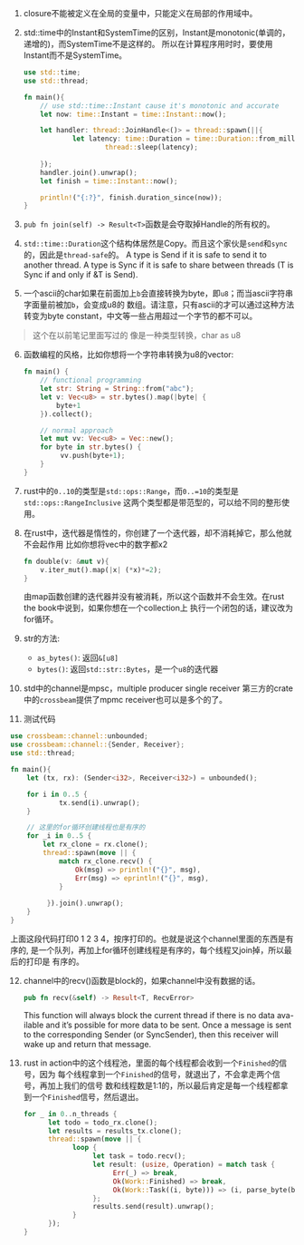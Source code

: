 1. closure不能被定义在全局的变量中，只能定义在局部的作用域中。

2. std::time中的Instant和SystemTime的区别，Instant是monotonic(单调的，递增的)，而SystemTime不是这样的。
   所以在计算程序用时时，要使用Instant而不是SystemTime。
   ```rust
   use std::time;
   use std::thread;

   fn main(){
       // use std::time::Instant cause it's monotonic and accurate
       let now: time::Instant = time::Instant::now();

	   let handler: thread::JoinHandle<()> = thread::spawn(||{
	           let latency: time::Duration = time::Duration::from_millis(300);
			           thread::sleep(latency);
					       
	   });
       handler.join().unwrap();
       let finish = time::Instant::now();

       println!("{:?}", finish.duration_since(now));
   }
   ```

3. `pub fn join(self) -> Result<T>`函数是会夺取掉Handle的所有权的。

4. `std::time::Duration`这个结构体居然是Copy。而且这个家伙是`send`和`sync`的，因此是`thread-safe`的。
   A type is Send if it is safe to send it to another thread.
   A type is Sync if it is safe to share between threads (T is Sync if and only if &T is Send).

5. 一个ascii的char如果在前面加上`b`会直接转换为byte，即`u8`；而当ascii字符串字面量前被加`b`，会变成u8的
  数组。请注意，只有ascii的才可以通过这种方法转变为byte constant，中文等一些占用超过一个字节的都不可以。
  > 这个在以前笔记里面写过的
  > 像是一种类型转换，char as u8

6. 函数编程的风格，比如你想将一个字符串转换为u8的vector:
   ```rust
   fn main() {
       // functional programming
       let str: String = String::from("abc");
       let v: Vec<u8> = str.bytes().map(|byte| {
           byte+1
	   }).collect();

	   // normal approach
	   let mut vv: Vec<u8> = Vec::new();
	   for byte in str.bytes() {
	        vv.push(byte+1);
   	   }
   }
   ```

7. rust中的`0..10`的类型是`std::ops::Range`，而`0..=10`的类型是`std::ops::RangeInclusive`
   这两个类型都是带范型的，可以给不同的整形使用。

8. 在rust中，迭代器是惰性的，你创建了一个迭代器，却不消耗掉它，那么他就不会起作用
   比如你想将vec中的数字都x2
   ```rust
   fn double(v: &mut v){
       v.iter_mut().map(|x| (*x)*=2);
   }
   ```
   由map函数创建的迭代器并没有被消耗，所以这个函数并不会生效。在rust the book中说到，如果你想在一个collection上
   执行一个闭包的话，建议改为for循环。

9. str的方法: 
   * `as_bytes()`: 返回`&[u8]`
   * `bytes()`: 返回`std::str::Bytes`，是一个`u8`的迭代器

10. std中的channel是mpsc，multiple producer single receiver
    第三方的crate中的`crossbeam`提供了mpmc receiver也可以是多个的了。

11. 测试代码
   
   ```rust
   use crossbeam::channel::unbounded;                                                                                                                                                              
   use crossbeam::channel::{Sender, Receiver};
   use std::thread;

   fn main(){
       let (tx, rx): (Sender<i32>, Receiver<i32>) = unbounded();

	   for i in 0..5 {
	           tx.send(i).unwrap();
	   }

	   // 这里的for循环创建线程也是有序的
	   for _i in 0..5 {
	       let rx_clone = rx.clone();
	       thread::spawn(move || {
	           match rx_clone.recv() {
		       	   Ok(msg) => println!("{}", msg),
		           Err(msg) => eprintln!("{}", msg),
		       }
			           
			}).join().unwrap();
	   }
   }
   ```
   上面这段代码打印0 1 2 3 4，按序打印的。也就是说这个channel里面的东西是有序的,
   是一个队列，再加上for循环创建线程是有序的，每个线程又join掉，所以最后的打印是
   有序的。

12. channel中的recv()函数是block的，如果channel中没有数据的话。
    ```rust
	pub fn recv(&self) -> Result<T, RecvError>
	```
	This function will always block the current thread if there is no data ava-
	ilable and it’s possible for more data to be sent. Once a message is sent to
	the corresponding Sender (or SyncSender), then this receiver will wake up and
	return that message.

13. rust in action中的这个线程池，里面的每个线程都会收到一个`Finished`的信号，因为
    每个线程拿到一个`Finished`的信号，就退出了，不会拿走两个信号，再加上我们的信号
	数和线程数是1:1的，所以最后肯定是每一个线程都拿到一个`Finished`信号，然后退出。

    ```rust
	for _ in 0..n_threads {
	      let todo = todo_rx.clone();     
	      let results = results_tx.clone();
	      thread::spawn(move || {
				loop {
		             let task = todo.recv();
		 		     let result: (usize, Operation) = match task {
					      Err(_) => break,              
					      Ok(Work::Finished) => break, 
					      Ok(Work::Task((i, byte))) => (i, parse_byte(byte)),
			    	 };
					 results.send(result).unwrap();
				}
		  });
	}
	```
